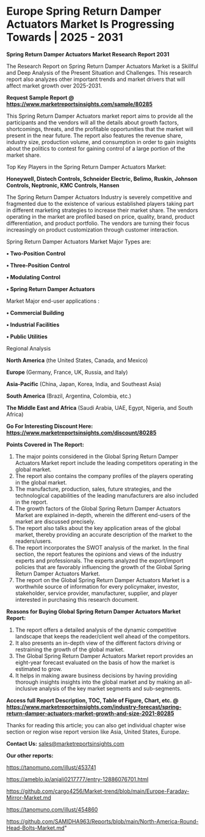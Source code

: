 # Europe Spring Return Damper Actuators Market Is Progressing Towards | 2025 - 2031

<strong>Spring Return Damper Actuators Market Research Report 2031</strong>

The Research Report on Spring Return Damper Actuators Market is a Skillful and Deep Analysis of the Present Situation and Challenges. This research report also analyzes other important trends and market drivers that will affect market growth over 2025-2031.

<strong>Request Sample Report @ <a href=https://www.marketreportsinsights.com/sample/80285>https://www.marketreportsinsights.com/sample/80285</a></strong>

This Spring Return Damper Actuators market report aims to provide all the participants and the vendors will all the details about growth factors, shortcomings, threats, and the profitable opportunities that the market will present in the near future. The report also features the revenue share, industry size, production volume, and consumption in order to gain insights about the politics to contest for gaining control of a large portion of the market share.

Top Key Players in the Spring Return Damper Actuators Market:

<strong>Honeywell, Distech Controls, Schneider Electric, Belimo, Ruskin, Johnson Controls, Neptronic, KMC Controls, Hansen</strong>

The Spring Return Damper Actuators Industry is severely competitive and fragmented due to the existence of various established players taking part in different marketing strategies to increase their market share. The vendors operating in the market are profiled based on price, quality, brand, product differentiation, and product portfolio. The vendors are turning their focus increasingly on product customization through customer interaction.

Spring Return Damper Actuators Market Major Types are:

<strong>• Two-Position Control

• Three-Position Control

• Modulating Control

• Spring Return Damper Actuators</strong>

Market Major end-user applications :

<strong>• Commercial Building

• Industrial Facilities

• Public Utilities</strong>

Regional Analysis

</u><strong><b>North America</b></strong> (the United States, Canada, and Mexico)

<strong><b>Europe </b></strong>(Germany, France, UK, Russia, and Italy)

<strong><b>Asia-Pacific</b></strong> (China, Japan, Korea, India, and Southeast Asia)

<strong><b>South America</b></strong> (Brazil, Argentina, Colombia, etc.)

<strong><b>The Middle East and Africa</b></strong> (Saudi Arabia, UAE, Egypt, Nigeria, and South Africa)

<strong>Go For Interesting Discount Here: <a href=https://www.marketreportsinsights.com/discount/80285>https://www.marketreportsinsights.com/discount/80285</a></strong>

<strong>Points Covered in The Report:</strong>
<ol>
  <li>The major points considered in the Global Spring Return Damper Actuators Market report include the leading competitors operating in the global market.</li>
  <li>The report also contains the company profiles of the players operating in the global market.</li>
  <li>The manufacture, production, sales, future strategies, and the technological capabilities of the leading manufacturers are also included in the report.</li>
  <li>The growth factors of the Global Spring Return Damper Actuators Market are explained in-depth, wherein the different end-users of the market are discussed precisely.</li>
  <li>The report also talks about the key application areas of the global market, thereby providing an accurate description of the market to the readers/users.</li>
  <li>The report incorporates the SWOT analysis of the market. In the final section, the report features the opinions and views of the industry experts and professionals. The experts analyzed the export/import policies that are favorably influencing the growth of the Global Spring Return Damper Actuators Market.</li>
  <li>The report on the Global Spring Return Damper Actuators Market is a worthwhile source of information for every policymaker, investor, stakeholder, service provider, manufacturer, supplier, and player interested in purchasing this research document.</li>
</ol>
<strong>Reasons for Buying Global Spring Return Damper Actuators Market Report:</strong>

<ol>
  <li>The report offers a detailed analysis of the dynamic competitive landscape that keeps the reader/client well ahead of the competitors.</li>
  <li>It also presents an in-depth view of the different factors driving or restraining the growth of the global market.</li>
  <li>The Global Spring Return Damper Actuators Market report provides an eight-year forecast evaluated on the basis of how the market is estimated to grow.</li>
  <li>It helps in making aware business decisions by having providing thorough insights insights into the global market and by making an all-inclusive analysis of the key market segments and sub-segments.</li>
</ol>
<strong>Access full Report Description, TOC, Table of Figure, Chart, etc. @ <a href=https://www.marketreportsinsights.com/industry-forecast/spring-return-damper-actuators-market-growth-and-size-2021-80285>https://www.marketreportsinsights.com/industry-forecast/spring-return-damper-actuators-market-growth-and-size-2021-80285</a></strong>


Thanks for reading this article; you can also get individual chapter wise section or region wise report version like Asia, United States, Europe.

<strong>Contact Us:</strong>
sales@marketreportsinsights.com

<strong>Our other reports:</strong>

<a href=https://tanomuno.com/illust/453741>https://tanomuno.com/illust/453741</a>

<a href=https://ameblo.jp/anjali0217777/entry-12886076701.html>https://ameblo.jp/anjali0217777/entry-12886076701.html</a>

<a href=https://github.com/cargo4256/Market-trend/blob/main/Europe-Faraday-Mirror-Market.md>https://github.com/cargo4256/Market-trend/blob/main/Europe-Faraday-Mirror-Market.md</a>

<a href=https://tanomuno.com/illust/454860>https://tanomuno.com/illust/454860</a>

<a href=https://github.com/SAMIDHA963/Reports/blob/main/North-America-Round-Head-Bolts-Market.md>https://github.com/SAMIDHA963/Reports/blob/main/North-America-Round-Head-Bolts-Market.md</a>"
